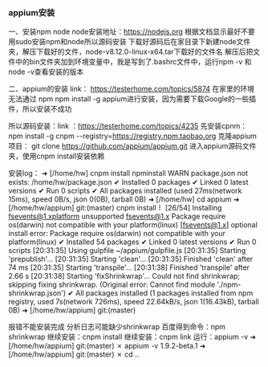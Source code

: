### appium安装

一、安装npm node
 node安装地址：https://nodejs.org
 根据文档显示最好不要用sudo安装npm和node所以源码安装
 下载好源码后在家目录下新建node文件夹，解压下载好的文件，node-v8.12.0-linux-x64.tar下载好的文件名
解压后把文件中的bin文件夹加到环境变量中，我是写到了.bashrc文件中，运行npm -v 和 node -v查看安装的版本

二、appium的安装 link： https://testerhome.com/topics/5874
 在家里的环境无法通过 npm npm install -g appium进行安装，因为需要下载Google的一些插件，所以安装不成功

所以源码安装：link ：https://testerhome.com/topics/4235
先安装cpnm：npm install -g cnpm --registry=https://registry.npm.taobao.org
克隆appium项目：
 git clone https://github.com/appium/appium.git
进入appium源码文件夹，使用cnpm install安装依赖

安装log：
 ➜ [/home/hw] cnpm install
npminstall WARN package.json not exists: /home/hw/package.json
✔ Installed 0 packages
✔ Linked 0 latest versions
✔ Run 0 scripts
✔ All packages installed (used 27ms(network 15ms), speed 0B/s, json 0(0B), tarball 0B)
➜ [/home/hw] cd appium 
➜ [/home/hw/appium] git:(master) cnpm install
⠇  [26/54] Installing fsevents@1.xplatform unsupported fsevents@1.x  Package require os(darwin) not compatible with your platform(linux)
[fsevents@1.x] optional install error: Package require os(darwin) not compatible with your platform(linux)
✔ Installed 54 packages
✔ Linked 0 latest versions
✔ Run 0 scripts
[20:31:35] Using gulpfile ~/appium/gulpfile.js
[20:31:35] Starting 'prepublish'...
[20:31:35] Starting 'clean'...
[20:31:35] Finished 'clean' after 74 ms
[20:31:35] Starting 'transpile'...
[20:31:38] Finished 'transpile' after 2.66 s
[20:31:38] Starting 'fixShrinkwrap'...
Could not find shrinkwrap; skipping fixing shrinkwrap. (Original error: Cannot find module './npm-shrinkwrap.json')
✔  All packages installed (1 packages installed from npm registry, used  7s(network 726ms), speed 22.64kB/s, json 1(16.43kB), tarball 0B)
➜ [/home/hw/appium] git:(master) 

报错不能安装完成
分析日志可能缺少shrinkwrap
百度得到命令：npm shrinkwrap
继续安装：cnpm install 
继续安装：cnpm link
运行：appium -v
➜ [/home/hw/appium] git:(master) ✗ appium -v
1.9.2-beta.1
➜ [/home/hw/appium] git:(master) ✗ cd ..